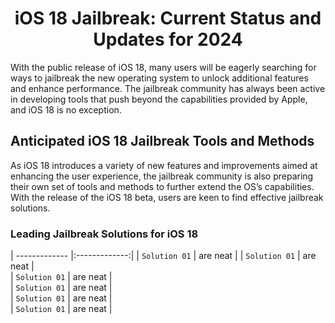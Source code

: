 <div align="center">

# iOS 18 Jailbreak: Current Status and Updates for 2024

</div>

With the public release of iOS 18, many users will be eagerly searching for ways to jailbreak the new operating system to unlock additional features and enhance performance. The jailbreak community has always been active in developing tools that push beyond the capabilities provided by Apple, and iOS 18 is no exception.

## Anticipated iOS 18 Jailbreak Tools and Methods

As iOS 18 introduces a variety of new features and improvements aimed at enhancing the user experience, the jailbreak community is also preparing their own set of tools and methods to further extend the OS’s capabilities. With the release of the iOS 18 beta, users are keen to find effective jailbreak solutions.

### Leading Jailbreak Solutions for iOS 18


| ------------- |:-------------:| 
| `Solution 01` | are neat      | 
| `Solution 01` | are neat      |   
| `Solution 01` | are neat      |    
| `Solution 01` | are neat      |     
| `Solution 01` | are neat      |     
| `Solution 01` | are neat      |    





